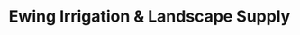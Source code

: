 ---
title: "Ewing Irrigation & Landscape Supply"
url: /mesa/ewing-irrigation-and-landscape-supply/
shop: garden centre
---